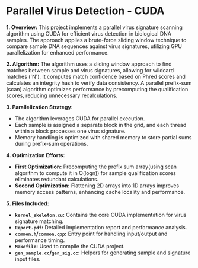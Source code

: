 # Parallel Virus Detection - CUDA

**1. Overview:**
This project implements a parallel virus signature scanning algorithm using CUDA for efficient virus detection in biological DNA samples. The approach applies a brute-force sliding window technique to compare sample DNA sequences against virus signatures, utilizing GPU parallelization for enhanced performance.

**2. Algorithm:**
The algorithm uses a sliding window approach to find matches between sample and virus signatures, allowing for wildcard matches ('N'). It computes match confidence based on Phred scores and calculates an integrity hash to verify data consistency. A parallel prefix-sum (scan) algorithm optimizes performance by precomputing the qualification scores, reducing unnecessary recalculations.

**3. Parallelization Strategy:**
- The algorithm leverages CUDA for parallel execution.
- Each sample is assigned a separate block in the grid, and each thread within a block processes one virus signature.
- Memory handling is optimized with shared memory to store partial sums during prefix-sum operations.

**4. Optimization Efforts:**
- **First Optimization:** Precomputing the prefix sum array(using scan algorithm to compute it in O(logn)) for sample qualification scores eliminates redundant calculations.
- **Second Optimization:** Flattening 2D arrays into 1D arrays improves memory access patterns, enhancing cache locality and performance.

**5. Files Included:**
- **`kernel_skeleton.cu`:** Contains the core CUDA implementation for virus signature matching.
- **`Report.pdf`:** Detailed implementation report and performance analysis.
- **`common.h`/`common.cpp`:** Entry point for handling input/output and performance timing.
- **`Makefile`:** Used to compile the CUDA project.
- **`gen_sample.cc`/`gen_sig.cc`:** Helpers for generating sample and signature input files.
